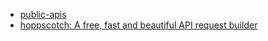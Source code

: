 -  [public-apis](https://github.com/public-apis/public-apis?ref=HackerTabExtension&fbclid=IwAR1ns-Q6LoIgnOtrMhcRth5doKQlN_sZ6dZ4Musn8l0p7Mh6PpeCgIcuFlc)
- [hoppscotch: A free, fast and beautiful API request builder](https://github.com/hoppscotch/hoppscotch?ref=HackerTabExtension)
